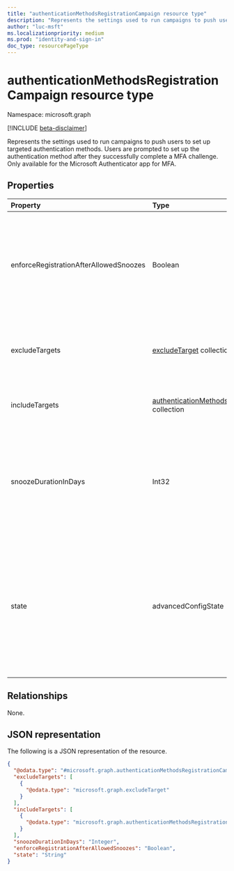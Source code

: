 ```yaml
---
title: "authenticationMethodsRegistrationCampaign resource type"
description: "Represents the settings used to run campaigns to push users to set up targeted authentication methods."
author: "luc-msft"
ms.localizationpriority: medium
ms.prod: "identity-and-sign-in"
doc_type: resourcePageType
---
```


# authenticationMethodsRegistrationCampaign resource type

Namespace: microsoft.graph

[!INCLUDE [beta-disclaimer](../../includes/beta-disclaimer.md)]

Represents the settings used to run campaigns to push users to set up targeted authentication methods. Users are prompted to set up the authentication method after they successfully complete a MFA challenge. Only available for the Microsoft Authenticator app for MFA.

## Properties
|Property|Type|Description|
|:---|:---|:---|
|enforceRegistrationAfterAllowedSnoozes|Boolean|Specifies whether a user is required to perform registration after snoozing 3 times. If `true`, the user is required to register after 3 snoozes. If `false`, the user can snooze indefinitely. The default value is `true`.|
|excludeTargets|[excludeTarget](../resources/excludetarget.md) collection|Users and groups of users that are excluded from being prompted to set up the authentication method.|
|includeTargets|[authenticationMethodsRegistrationCampaignIncludeTarget](../resources/authenticationmethodsregistrationcampaignincludetarget.md) collection|Users and groups of users that are prompted to set up the authentication method.|
|snoozeDurationInDays|Int32|Specifies the number of days that the user sees a prompt again if they select "Not now" and snoozes the prompt. Minimum 0 days. Maximum: 14 days. If the value is `0` – The user is prompted during every MFA attempt.|
|state|advancedConfigState|Enable or disable the feature. Possible values are: `default`, `enabled`, `disabled`, `unknownFutureValue`. The `default` value is used when the configuration hasn't been explicitly set and uses the default behavior of Microsoft Entra ID for the setting. The default value is `disabled`.|

## Relationships
None.

## JSON representation
The following is a JSON representation of the resource.
<!-- {
  "blockType": "resource",
  "@odata.type": "microsoft.graph.authenticationMethodsRegistrationCampaign"
}
-->
``` json
{
  "@odata.type": "#microsoft.graph.authenticationMethodsRegistrationCampaign",
  "excludeTargets": [
    {
      "@odata.type": "microsoft.graph.excludeTarget"
    }
  ],
  "includeTargets": [
    {
      "@odata.type": "microsoft.graph.authenticationMethodsRegistrationCampaignIncludeTarget"
    }
  ],
  "snoozeDurationInDays": "Integer",
  "enforceRegistrationAfterAllowedSnoozes": "Boolean",
  "state": "String"
}
```
